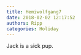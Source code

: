 ```yaml
---
title: Hemiwolfgang7
date: 2018-02-02 12:17:52
authors: Ripp
categories: Holiday
---
```


 Jack is a sick pup.